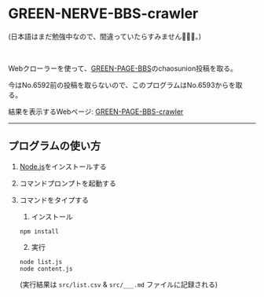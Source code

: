 # GREEN-NERVE-BBS-crawler

(日本語はまだ勉強中なので、間違っていたらすみません🙇🏻‍♀️。)

<br/>

Webクローラーを使って、[GREEN-PAGE-BBS](http://susumuhirasawa.com/gn/bbs.cgi)のchaosunion投稿を取る。

今はNo.6592前の投稿を取らないので、このプログラムはNo.6593からを取る。

結果を表示するWebページ: [GREEN-PAGE-BBS-crawler](https://mollykannn.github.io/web-crawler-hirasawa/GREEN-PAGE-BBS-crawler/index.html)

---

## プログラムの使い方

1. [Node.js](https://nodejs.org/ja/download/)をインストールする

2. コマンドプロンプトを起動する

3. コマンドをタイプする
  
    1. インストール 
    ```shell
    npm install
    ```

    2. 実行
    ```shell
    node list.js
    node content.js
    ```
    (実行結果は ```src/list.csv``` & ```src/___.md``` ファイルに記録される)

